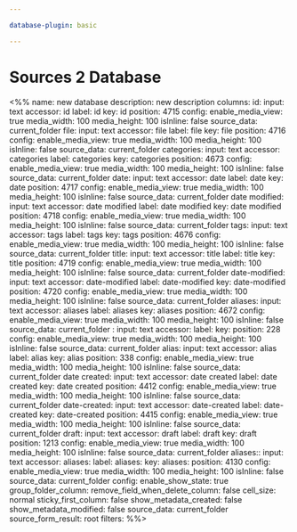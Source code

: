 ```yaml
---

database-plugin: basic

---
```

# Sources 2 Database

<%%
name: new database
description: new description
columns:
  id:
    input: text
    accessor: id
    label: id
    key: id
    position: 4715
    config:
      enable_media_view: true
      media_width: 100
      media_height: 100
      isInline: false
      source_data: current_folder
  file:
    input: text
    accessor: file
    label: file
    key: file
    position: 4716
    config:
      enable_media_view: true
      media_width: 100
      media_height: 100
      isInline: false
      source_data: current_folder
  categories:
    input: text
    accessor: categories
    label: categories
    key: categories
    position: 4673
    config:
      enable_media_view: true
      media_width: 100
      media_height: 100
      isInline: false
      source_data: current_folder
  date:
    input: text
    accessor: date
    label: date
    key: date
    position: 4717
    config:
      enable_media_view: true
      media_width: 100
      media_height: 100
      isInline: false
      source_data: current_folder
  date modified:
    input: text
    accessor: date modified
    label: date modified
    key: date modified
    position: 4718
    config:
      enable_media_view: true
      media_width: 100
      media_height: 100
      isInline: false
      source_data: current_folder
  tags:
    input: text
    accessor: tags
    label: tags
    key: tags
    position: 4676
    config:
      enable_media_view: true
      media_width: 100
      media_height: 100
      isInline: false
      source_data: current_folder
  title:
    input: text
    accessor: title
    label: title
    key: title
    position: 4719
    config:
      enable_media_view: true
      media_width: 100
      media_height: 100
      isInline: false
      source_data: current_folder
  date-modified:
    input: text
    accessor: date-modified
    label: date-modified
    key: date-modified
    position: 4720
    config:
      enable_media_view: true
      media_width: 100
      media_height: 100
      isInline: false
      source_data: current_folder
  aliases:
    input: text
    accessor: aliases
    label: aliases
    key: aliases
    position: 4672
    config:
      enable_media_view: true
      media_width: 100
      media_height: 100
      isInline: false
      source_data: current_folder
  :
    input: text
    accessor: 
    label: 
    key: 
    position: 228
    config:
      enable_media_view: true
      media_width: 100
      media_height: 100
      isInline: false
      source_data: current_folder
  alias:
    input: text
    accessor: alias
    label: alias
    key: alias
    position: 338
    config:
      enable_media_view: true
      media_width: 100
      media_height: 100
      isInline: false
      source_data: current_folder
  date created:
    input: text
    accessor: date created
    label: date created
    key: date created
    position: 4412
    config:
      enable_media_view: true
      media_width: 100
      media_height: 100
      isInline: false
      source_data: current_folder
  date-created:
    input: text
    accessor: date-created
    label: date-created
    key: date-created
    position: 4415
    config:
      enable_media_view: true
      media_width: 100
      media_height: 100
      isInline: false
      source_data: current_folder
  draft:
    input: text
    accessor: draft
    label: draft
    key: draft
    position: 1213
    config:
      enable_media_view: true
      media_width: 100
      media_height: 100
      isInline: false
      source_data: current_folder
  aliases::
    input: text
    accessor: aliases:
    label: aliases:
    key: aliases:
    position: 4130
    config:
      enable_media_view: true
      media_width: 100
      media_height: 100
      isInline: false
      source_data: current_folder
config:
  enable_show_state: true
  group_folder_column: 
  remove_field_when_delete_column: false
  cell_size: normal
  sticky_first_column: false
  show_metadata_created: false
  show_metadata_modified: false
  source_data: current_folder
  source_form_result: root
filters:
%%>